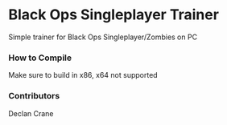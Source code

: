 # Black Ops Singleplayer Trainer

Simple trainer for Black Ops Singleplayer/Zombies on PC

### How to Compile

Make sure to build in x86, x64 not supported

### Contributors

Declan Crane
